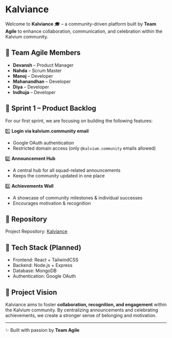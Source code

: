 # Kalviance

Welcome to **Kalviance** 🎓 – a community-driven platform built by **Team Agile** to enhance collaboration, communication, and celebration within the Kalvium community.

## 👥 Team Agile Members
- **Devansh** – Product Manager  
- **Nahda** – Scrum Master  
- **Manoj** – Developer  
- **Mahanandhan** – Developer  
- **Diya** – Developer  
- **Indhuja** – Developer  

## 🏹 Sprint 1 – Product Backlog

For our first sprint, we are focusing on building the following features:

1️⃣ **Login via kalvium.community email**  
   - Google OAuth authentication  
   - Restricted domain access (only `@kalvium.community` emails allowed)  

2️⃣ **Announcement Hub**  
   - A central hub for all squad-related announcements  
   - Keeps the community updated in one place  

3️⃣ **Achievements Wall**  
   - A showcase of community milestones & individual successes  
   - Encourages motivation & recognition  

## 📂 Repository

Project Repository: [Kalviance](https://github.com/Devansh1974/Kalviance)

## 🚀 Tech Stack (Planned)
- Frontend: React + TailwindCSS  
- Backend: Node.js + Express  
- Database: MongoDB  
- Authentication: Google OAuth  

## 📌 Project Vision

Kalviance aims to foster **collaboration, recognition, and engagement** within the Kalvium community. By centralizing announcements and celebrating achievements, we create a stronger sense of belonging and motivation.

---

✨ Built with passion by **Team Agile**
